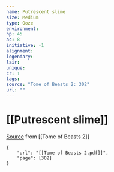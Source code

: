 ```yaml
---
name: Putrescent slime
size: Medium
type: Ooze
environment: 
hp: 45
ac: 8
initiative: -1
alignment: 
legendary: 
lair: 
unique: 
cr: 1
tags: 
source: "Tome of Beasts 2: 302"
url: ""
---
```

# [[Putrescent slime]]

[Source](zotero://open-pdf/library/items/9UQIAB6R?page=302) from [[Tome of Beasts 2]]

```pdf
{
	"url": "[[Tome of Beasts 2.pdf]]",
	"page": [302]
}
```

